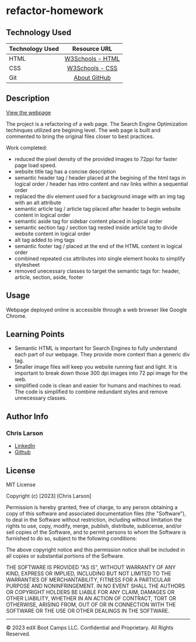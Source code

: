 # refactor-homework

## Technology Used 

| Technology Used         | Resource URL           | 
| ------------- |:-------------:| 
| HTML    | [W3Schools - HTML](https://www.w3schools.com/html/html_intro.asp) | 
| CSS     | [W3Schools - CSS](https://www.w3schools.com/css/css_intro.asp)      |   
| Git       | [About GitHub](https://git-scm.com/about)     |    

## Description 

[View the webpage](https://chlarson74.github.io/refactor-homework/)

The project is a refactoring of a web page. The Search Engine Optimization techinques utilized are begining level. The web page is built and commented to bring the original files closer to best practices.

Work completed:
- reduced the pixel density of the provided images to 72ppi for faster page load speed.
- website title tag has a concise description
- semantic header tag / header placed at the begining of the html tags in logical order / header has intro content and nav links within a sequential order
- replaced the div element used for a background image with an img tag with an alt attribute
- semantic article tag / article tag placed after header to begin website content in logical order
- semantic aside tag for sidebar content placed in logical order
- semantic section tag / section tag nested inside article tag to divide website content in logical order
- alt tag added to img tags
- semantic footer tag / placed at the end of the HTML content in logical order
- combined repeated css attributes into single element hooks to simplify stylesheet
- removed unecessary classes to target the semantic tags for: header, article, section, aside, footer


## Usage 

Webpage deployed online is accessible through a web browser like Google Chrome.


## Learning Points 

- Semantic HTML is important for Search Engines to fully understand each part of our webpage. They provide more context than a generic div tag.
- Smaller image files will keep you website running fast and light. It is important to break down those 300 dpi images into 72 ppi image for the web.
- simplified code is clean and easier for humans and machines to read. The code is simplified to combine redundant styles and remove unnecessary classes.

## Author Info


### Chris Larson


* [LinkedIn](https://www.linkedin.com/in/christian-larson-6208a43b/)
* [Github](https://github.com/chlarson74)


## License
MIT License

Copyright (c) [2023] [Chris Larson]

Permission is hereby granted, free of charge, to any person obtaining a copy
of this software and associated documentation files (the "Software"), to deal
in the Software without restriction, including without limitation the rights
to use, copy, modify, merge, publish, distribute, sublicense, and/or sell
copies of the Software, and to permit persons to whom the Software is
furnished to do so, subject to the following conditions:

The above copyright notice and this permission notice shall be included in all
copies or substantial portions of the Software.

THE SOFTWARE IS PROVIDED "AS IS", WITHOUT WARRANTY OF ANY KIND, EXPRESS OR
IMPLIED, INCLUDING BUT NOT LIMITED TO THE WARRANTIES OF MERCHANTABILITY,
FITNESS FOR A PARTICULAR PURPOSE AND NONINFRINGEMENT. IN NO EVENT SHALL THE
AUTHORS OR COPYRIGHT HOLDERS BE LIABLE FOR ANY CLAIM, DAMAGES OR OTHER
LIABILITY, WHETHER IN AN ACTION OF CONTRACT, TORT OR OTHERWISE, ARISING FROM,
OUT OF OR IN CONNECTION WITH THE SOFTWARE OR THE USE OR OTHER DEALINGS IN THE
SOFTWARE.

---

© 2023 edX Boot Camps LLC. Confidential and Proprietary. All Rights Reserved.